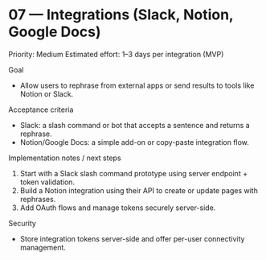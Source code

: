 # 07 — Integrations (Slack, Notion, Google Docs)

Priority: Medium
Estimated effort: 1–3 days per integration (MVP)

Goal
- Allow users to rephrase from external apps or send results to tools like Notion or Slack.

Acceptance criteria
- Slack: a slash command or bot that accepts a sentence and returns a rephrase.
- Notion/Google Docs: a simple add-on or copy-paste integration flow.

Implementation notes / next steps
1. Start with a Slack slash command prototype using server endpoint + token validation.
2. Build a Notion integration using their API to create or update pages with rephrases.
3. Add OAuth flows and manage tokens securely server-side.

Security
- Store integration tokens server-side and offer per-user connectivity management.

